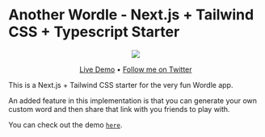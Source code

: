 # Another Wordle - Next.js + Tailwind CSS + Typescript Starter

<div align="center">
<img src="https://github.com/btahir/another-wordlea/blob/main/public/images/preview.png">
<p align="center">
  <a href="https://another-wordle.vercel.app/">Live Demo</a> •
  <a href="https://twitter.com/deepwhitman">Follow me on Twitter</a>
</p>
</div>

This is a Next.js + Tailwind CSS starter for the very fun Wordle app.

An added feature in this implementation is that you can generate your own custom word and then share that link with you friends to play with.

You can check out the demo [`here`](https://another-wordle.vercel.app/).
